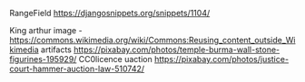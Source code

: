 RangeField https://djangosnippets.org/snippets/1104/

King arthur image - https://commons.wikimedia.org/wiki/Commons:Reusing_content_outside_Wikimedia
artifacts https://pixabay.com/photos/temple-burma-wall-stone-figurines-195929/ CC0licence
uaction https://pixabay.com/photos/justice-court-hammer-auction-law-510742/
